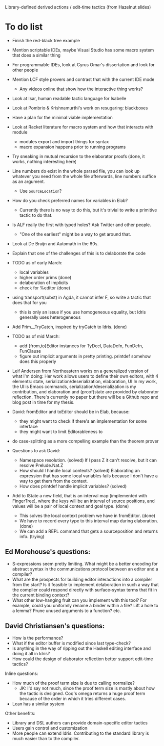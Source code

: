Library-defined derived actions / edit-time tactics (from Hazelnut slides)

# To do list

* Finish the red-black tree example
* Mention scriptable IDEs, maybe Visual Studio has some macro system that does a similar thing
* For programmable IDEs, look at Cyrus Omar's dissertation and look for other people
* Mention LCF style provers and contrast that with the current IDE mode
  * Any videos online that show how the interactive thing works?
* Look at Isar, human readable tactic language for Isabelle
* Look at Pombrio & Krishnamurthi's work on resugaring: blackboxes

* Have a plan for the minimal viable implementation

* Look at Racket literature for macro system and how that interacts with module
  * modules export and import things for syntax
  * macro expansion happens prior to running programs

* Try sneaking in mutual recursion to the elaborator proofs (done, it works, nothing interesting here)

* Line numbers do exist in the whole parsed file, you can look up whatever you
  need from the whole file afterwards, line numbers suffice as an argument.
   * Use `SourceLocation`?

* How do you check preferred names for variables in Elab?
  * Currently there is no way to do this, but it's trivial to write
    a primitive tactic to do that.

* Is ALF really the first with typed holes? Ask Twitter and other people.
  * "One of the earliest" might be a way to get around that.
* Look at De Bruijn and Automath in the 60s.

* Explain that one of the challenges of this is to delaborate the code

* TODO as of early March:
  - local variables
  - higher order prims (done)
  - delaboration of implicits
  - check for %editor (done)

* using transport(subst) in Agda, it cannot infer F, so write a tactic that does that for you
  * this is only an issue if you use homogeneous equality, but Idris generally uses heterogeneous

* Add Prim__TryCatch, inspired by tryCatch to Idris. (done)

* TODO as of mid March:
  * add {from,to}Editor instances for TyDecl, DataDefn, FunDefn, FunClause
  * figure out implicit arguments in pretty printing. printdef somehow does this properly

* Leif Andersen from Northeastern works on a generalized version of what I'm doing:
  Her work allows users to define their own editors, with 4 elements: state, serialization/deserialization, elaboration, UI
  In my work, the UI is Emacs commands, serialization/deserialization is my contribution,
  and elaboration and (proof)state are provided by elaborator reflection.
  There's currently no paper but there will be a Github repo and blog post in time for my thesis.

* David: fromEditor and toEditor should be in Elab, because:
  * they might want to check if there's an implementation for some interface
  * they might want to limit Editorableness to

* do case-splitting as a more compelling example than the theorem prover

* Questions to ask David:
  * Namespace resolution. (solved)
    If I pass Z it can't resolve, but it can resolve Prelude.Nat.Z
  * How should I handle local contexts? (solved)
    Elaborating an expression that has some local variables fails because I don't have a way to get them from the context.
  * How does printdef handle implicit variables? (solved)

* Add to IState a new field, that is an interval map (implemented with FingerTree),
  where the keys will be an interval of source positions, and values will be
  a pair of local context and goal type. (done)
  * This solves the local context problem we have in fromEditor. (done)
  * We have to record every type to this interval map during elaboration. (done)
  * We can add a REPL command that gets a sourceposition and returns info. (trying)

## Ed Morehouse's questions:

* S-expressions seem pretty limiting.  What might be a better encoding for
abstract syntax in the communications protocol between an editor and a
compiler?
* What are the prospects for building editor interactions into a compiler from
the start?  Is it feasible to implement delaboration in such a way that the
compiler could respond directly with surface-syntax terms that fit in the
current binding context?
* What other low-hanging fruit can you implement with this tool?  For example,
  could you uniformly rename a binder within a file? Lift a hole to a lemma?
  Prune unused arguments to a function? etc.

## David Christiansen's questions:

* How is the performance?
* What if the editor buffer is modified since last type-check?
* Is anything in the way of ripping out the Haskell editing interface and doing it all in Idris?
* How could the design of elaborator reflection better support edit-time tactics?

Inline questions:
* How much of the proof term size is due to calling normalize?
  * JK: I'd say not much, since the proof term size is mostly about how the
  tactic is designed. Coq's omega returns a huge proof term because of the
  order in which it tries different cases.
* Lean has a similar system

Other benefits:
* Library and DSL authors can provide domain-specific editor tactics
* Users gain control and customization
* More people can extend Idris. Contributing to the standard library is much easier than to the compiler.
